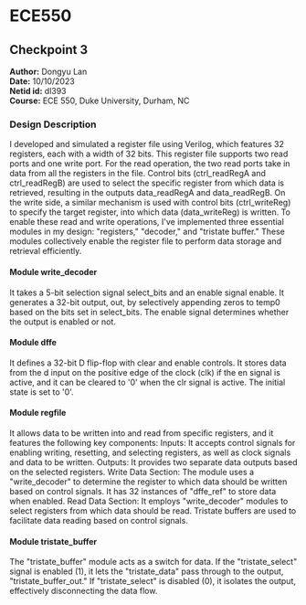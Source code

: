 # ECE550

## Checkpoint 3

**Author:** Dongyu Lan  
**Date:** 10/10/2023  
**Netid id:** dl393  
**Course:** ECE 550, Duke University, Durham, NC

### Design Description
I developed and simulated a register file using Verilog, which features 32 registers, each with a width of 32 bits. This register file supports two read ports and one write port.
For the read operation, the two read ports take in data from all the registers in the file. Control bits (ctrl_readRegA and ctrl_readRegB) are used to select the specific register from which data is retrieved, resulting in the outputs data_readRegA and data_readRegB.
On the write side, a similar mechanism is used with control bits (ctrl_writeReg) to specify the target register, into which data (data_writeReg) is written.
To enable these read and write operations, I've implemented three essential modules in my design: "registers," "decoder," and "tristate buffer." These modules collectively enable the register file to perform data storage and retrieval efficiently.

#### Module write_decoder
It takes a 5-bit selection signal select_bits and an enable signal enable. It generates a 32-bit output, out, by selectively appending zeros to temp0 based on the bits set in select_bits. The enable signal determines whether the output is enabled or not.

#### Module dffe
It defines a 32-bit D flip-flop with clear and enable controls. It stores data from the d input on the positive edge of the clock (clk) if the en signal is active, and it can be cleared to '0' when the clr signal is active. The initial state is set to '0'.

#### Module regfile
It allows data to be written into and read from specific registers, and it features the following key components:
Inputs: It accepts control signals for enabling writing, resetting, and selecting registers, as well as clock signals and data to be written.
Outputs: It provides two separate data outputs based on the selected registers.
Write Data Section: The module uses a "write_decoder" to determine the register to which data should be written based on control signals. It has 32 instances of "dffe_ref" to store data when enabled.
Read Data Section: It employs "write_decoder" modules to select registers from which data should be read. Tristate buffers are used to facilitate data reading based on control signals.

#### Module tristate_buffer
The "tristate_buffer" module acts as a switch for data. If the "tristate_select" signal is enabled (1), it lets the "tristate_data" pass through to the output, "tristate_buffer_out." If "tristate_select" is disabled (0), it isolates the output, effectively disconnecting the data flow. 


